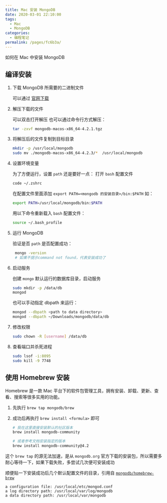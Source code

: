 ```yaml
---
title: Mac 安装 MongoDB
date: 2020-03-01 22:10:00
tags:
  - Mac
  - MongoDB
categories:
  - 编程笔记
permalink: /pages/fc6b3a/
---
```


如何在 Mac 中安装 MongoDB

## 编译安装

1. 下载 MongoDB 所需要的二进制文件

   可以通过 [官网下载](https://www.mongodb.com/download-center/enterprise)

2. 解压下载的文件

   可以双击打开解压 也可以通过命令行方式解压：

   ```bash
   tar -zxvf mongodb-macos-x86_64-4.2.1.tgz
   ```

3. 将解压后的文件复制到目标目录

   ```bash
   mkdir -p /usr/local/mongodb
   sudo mv ./mongodb-macos-x86_64-4.2.3/*  /usr/local/mongodb
   ```

4. 设置环境变量

   为了方便运行，设置 `path` 还是要好一点： 打开 `bash` 配置文件

   ```bash
   code ~/.zshrc
   ```

   在配置文件里面添加 `export PATH=<mongodb 的安装目录>/bin:$PATH` 如：

   ```bash
   export PATH=/usr/local/mongodb/bin:$PATH
   ```

   用以下命令重新载入 `bash` 配置文件：

   ```bash
   source ~/.bash_profile
   ```

5. 运行 MongoDB

   验证是否 `path` 是否配置成功：

   ```bash
    mongo -version
    # 如果不提示command not found，代表安装成功了
   ```

6. 启动服务

   创建 `mongo` 默认运行的数据库目录，启动服务

   ```bash
   sudo mkdir -p /data/db
   mongod
   ```

   也可以手动指定 dbpath 来运行：

   ```bash
   mongod --dbpath <path to data directory>
   mongod --dbpath ~/Downloads/mongodb/data/db
   ```

7. 修改权限

   ```bash
   sudo chown -R [username] /data/db
   ```

8. 查看端口并杀死进程

   ```bash
   sudo lsof -i:8095
   sudo kill -9 7748
   ```

## 使用 Homebrew 安装

Homebrew 是一款 Mac 平台下的软件包管理工具，拥有安装、卸载、更新、查看、搜索等很多实用的功能。

1. 先执行 `brew tap mongodb/brew`

2. 成功后再执行 `brew install <formula>` 即可

   ```bash
   # 我在这里直接安装默认的社区版本
   brew install mongodb-community

   # 或者参考文档安装指定的版本
   brew install mongodb-community@4.2
   ```

这个 `brew tap` 的源无法加速，是从 `mongodb.org` 官方下载的安装包，所以需要多耐心等待一下，如果下载失败，多尝试几次便可安装成功

顺便贴一下安装成功后几个默认配置文件的目录，引用自 [`mongodb/homebrew-brew`](https://docs.mongodb.com/manual/tutorial/install-mongodb-on-os-x/)

```terminal
a configuration file: /usr/local/etc/mongod.conf
a log directory path: /usr/local/var/log/mongodb
a data directory path: /usr/local/var/mongodb
```
